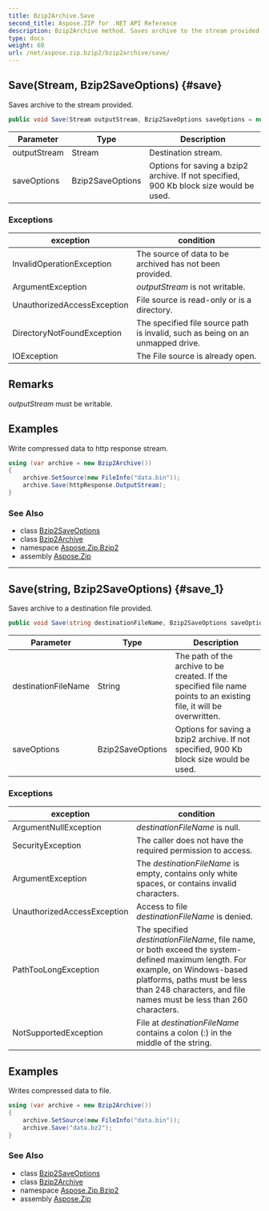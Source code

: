```yaml
---
title: Bzip2Archive.Save
second_title: Aspose.ZIP for .NET API Reference
description: Bzip2Archive method. Saves archive to the stream provided
type: docs
weight: 60
url: /net/aspose.zip.bzip2/bzip2archive/save/
---
```

## Save(Stream, Bzip2SaveOptions) {#save}

Saves archive to the stream provided.

```csharp
public void Save(Stream outputStream, Bzip2SaveOptions saveOptions = null)
```

| Parameter | Type | Description |
| --- | --- | --- |
| outputStream | Stream | Destination stream. |
| saveOptions | Bzip2SaveOptions | Options for saving a bzip2 archive. If not specified, 900 Kb block size would be used. |

### Exceptions

| exception | condition |
| --- | --- |
| InvalidOperationException | The source of data to be archived has not been provided. |
| ArgumentException | *outputStream* is not writable. |
| UnauthorizedAccessException | File source is read-only or is a directory. |
| DirectoryNotFoundException | The specified file source path is invalid, such as being on an unmapped drive. |
| IOException | The File source is already open. |

## Remarks

*outputStream* must be writable.

## Examples

Write compressed data to http response stream.

```csharp
using (var archive = new Bzip2Archive()) 
{
    archive.SetSource(new FileInfo("data.bin"));
    archive.Save(httpResponse.OutputStream);
}
```

### See Also

* class [Bzip2SaveOptions](../../bzip2saveoptions/)
* class [Bzip2Archive](../)
* namespace [Aspose.Zip.Bzip2](../../bzip2archive/)
* assembly [Aspose.Zip](../../../)

---

## Save(string, Bzip2SaveOptions) {#save_1}

Saves archive to a destination file provided.

```csharp
public void Save(string destinationFileName, Bzip2SaveOptions saveOptions = null)
```

| Parameter | Type | Description |
| --- | --- | --- |
| destinationFileName | String | The path of the archive to be created. If the specified file name points to an existing file, it will be overwritten. |
| saveOptions | Bzip2SaveOptions | Options for saving a bzip2 archive. If not specified, 900 Kb block size would be used. |

### Exceptions

| exception | condition |
| --- | --- |
| ArgumentNullException | *destinationFileName* is null. |
| SecurityException | The caller does not have the required permission to access. |
| ArgumentException | The *destinationFileName* is empty, contains only white spaces, or contains invalid characters. |
| UnauthorizedAccessException | Access to file *destinationFileName* is denied. |
| PathTooLongException | The specified *destinationFileName*, file name, or both exceed the system-defined maximum length. For example, on Windows-based platforms, paths must be less than 248 characters, and file names must be less than 260 characters. |
| NotSupportedException | File at *destinationFileName* contains a colon (:) in the middle of the string. |

## Examples

Writes compressed data to file.

```csharp
using (var archive = new Bzip2Archive()) 
{
    archive.SetSource(new FileInfo("data.bin"));
    archive.Save("data.bz2");
}
```

### See Also

* class [Bzip2SaveOptions](../../bzip2saveoptions/)
* class [Bzip2Archive](../)
* namespace [Aspose.Zip.Bzip2](../../bzip2archive/)
* assembly [Aspose.Zip](../../../)


